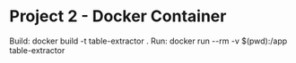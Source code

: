 # Project 2 - Docker Container

Build: docker build -t table-extractor .
Run: docker run --rm -v $(pwd):/app table-extractor <URL>
